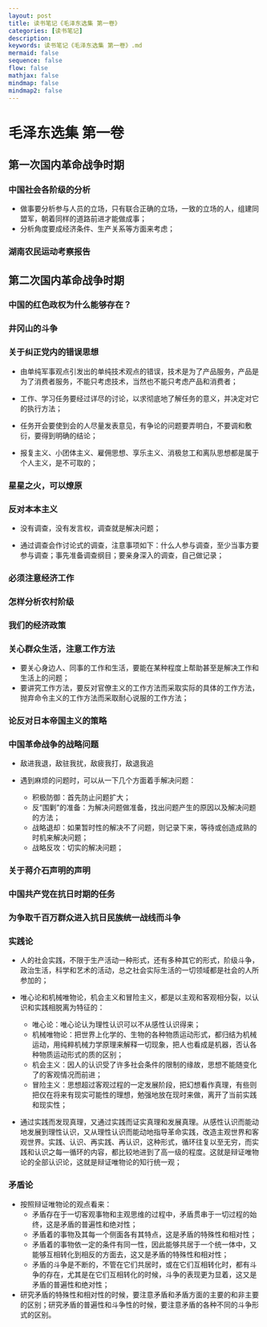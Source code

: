 ```yaml
---
layout: post
title: 读书笔记《毛泽东选集 第一卷》
categories: [读书笔记]
description: 
keywords: 读书笔记《毛泽东选集 第一卷》.md
mermaid: false
sequence: false
flow: false
mathjax: false
mindmap: false
mindmap2: false
---
```

# 毛泽东选集 第一卷

## 第一次国内革命战争时期

### 中国社会各阶级的分析

- 做事要分析参与人员的立场，只有联合正确的立场，一致的立场的人，组建同盟军，朝着同样的道路前进才能做成事；
- 分析角度要成经济条件、生产关系等方面来考虑；



### 湖南农民运动考察报告



## 第二次国内革命战争时期

### 中国的红色政权为什么能够存在？

### 井冈山的斗争 

### 关于纠正党内的错误思想

- 由单纯军事观点引发出的单纯技术观点的错误，技术是为了产品服务，产品是为了消费者服务，不能只考虑技术，当然也不能只考虑产品和消费者；

- 工作、学习任务要经过详尽的讨论，以求彻底地了解任务的意义，并决定对它的执行方法；

- 任务开会要使到会的人尽量发表意见，有争论的问题要弄明白，不要调和敷衍，要得到明确的结论；

- 报复主义、小团体主义、雇佣思想、享乐主义、消极怠工和离队思想都是属于个人主义，是不可取的；

  

### 星星之火，可以燎原

### 反对本本主义

- 没有调查，没有发言权，调查就是解决问题；

- 通过调查会作讨论式的调查，注意事项如下：什么人参与调查，至少当事方要参与调查；事先准备调查纲目；要亲身深入的调查，自己做记录；

  

### 必须注意经济工作

### 怎样分析农村阶级

### 我们的经济政策

### 关心群众生活，注意工作方法

- 要关心身边人、同事的工作和生活，要能在某种程度上帮助甚至是解决工作和生活上的问题；
- 要讲究工作方法，要反对官僚主义的工作方法而采取实际的具体的工作方法，抛弃命令主义的工作方法而采取耐心说服的工作方法；



### 论反对日本帝国主义的策略

### 中国革命战争的战略问题

- 敌进我退，敌驻我扰，敌疲我打，敌退我追

- 遇到麻烦的问题时，可以从一下几个方面着手解决问题：

  - 积极防御：首先防止问题扩大；
  - 反“围剿”的准备：为解决问题做准备，找出问题产生的原因以及解决问题的方法；
  - 战略退却：如果暂时性的解决不了问题，则记录下来，等待或创造成熟的时机来解决问题；
  - 战略反攻：切实的解决问题；

  

### 关于蒋介石声明的声明

### 中国共产党在抗日时期的任务

### 为争取千百万群众进入抗日民族统一战线而斗争

### 实践论

- 人的社会实践，不限于生产活动一种形式，还有多种其它的形式，阶级斗争，政治生活，科学和艺术的活动，总之社会实际生活的一切领域都是社会的人所参加的；

- 唯心论和机械唯物论，机会主义和冒险主义，都是以主观和客观相分裂，以认识和实践相脱离为特征的：

  - 唯心论：唯心论认为理性认识可以不从感性认识得来；
  - 机械唯物论：把世界上化学的、生物的各种物质运动形式，都归结为机械运动，用纯粹机械力学原理来解释一切现象，把人也看成是机器，否认各种物质运动形式的质的区别；
  - 机会主义：因人的认识受了许多社会条件的限制的缘故，思想不能随变化了的客观情况而前进；
  - 冒险主义：思想超过客观过程的一定发展阶段，把幻想看作真理，有些则把仅在将来有现实可能性的理想，勉强地放在现时来做，离开了当前实践和现实性；

- 通过实践而发现真理，又通过实践而证实真理和发展真理。从感性认识而能动地发展到理性认识，又从理性认识而能动地指导革命实践，改造主观世界和客观世界。实践、认识、再实践、再认识，这种形式，循环往复以至无穷，而实践和认识之每一循环的内容，都比较地进到了高一级的程度。这就是辩证唯物论的全部认识论，这就是辩证唯物论的知行统一观；

  

### 矛盾论

- 按照辩证唯物论的观点看来：
  - 矛盾存在于一切客观事物和主观思维的过程中，矛盾贯串于一切过程的始终，这是矛盾的普遍性和绝对性；
  - 矛盾着的事物及其每一个侧面各有其特点，这是矛盾的特殊性和相对性；
  - 矛盾着的事物依一定的条件有同一性，因此能够共居于一个统一体中，又能够互相转化到相反的方面去，这又是矛盾的特殊性和相对性；
  - 矛盾的斗争是不断的，不管在它们共居时，或在它们互相转化时，都有斗争的存在，尤其是在它们互相转化的时候，斗争的表现更为显着，这又是矛盾的普遍性和绝对性；
- 研究矛盾的特殊性和相对性的时候，要注意矛盾和矛盾方面的主要的和非主要的区别；研究矛盾的普遍性和斗争性的时候，要注意矛盾的各种不同的斗争形式的区别。